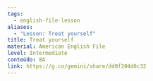 ```yaml
---
tags:
  - english-file-lesson
aliases:
  - "Lesson: Treat yourself"
title: Treat yourself
material: American English File
level: Intermediate
conteúdo: 8A
link: https://g.co/gemini/share/dd0f204d6c32
---
```

